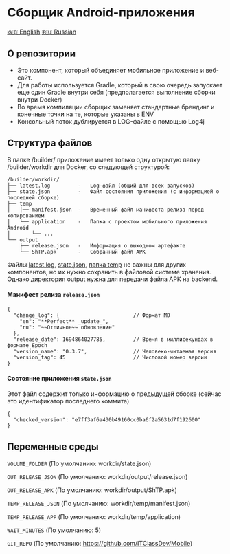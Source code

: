 # Сборщик Android-приложения
[🇬🇧 English](/README.md) [🇷🇺 Russian](/README.ru.md)

## О репозитории

* Это компонент, который объединяет мобильное приложение и веб-сайт.
* Для работы используется Gradle, который в свою очередь запускает еще один Gradle внутри себя (предполагается выполнение сборки внутри Docker)
* Во время компиляции сборщик заменяет стандартные брендинг и конечные точки на те, которые указаны в ENV
* Консольный поток дублируется в LOG-файле с помощью Log4j


## Структура файлов
В папке /builder/ приложение имеет только одну открытую папку /builder/workdir для Docker, со следующей структурой:

```
/builder/workdir/
├── latest.log         -   Log-файл (общий для всех запусков)
├── state.json         -   Файл состояния приложения (с информацией о последней сборке)
├── temp
│   │── manifest.json  -   Временный файл манифеста релиза перед копированием
│   └── application    -   Папка с проектом мобильного приложения Android
│       └── ...
└── output
    ├── release.json   -   Информация о выходном артефакте
    └── ShTP.apk       -   Собранный файл APK
```

Файлы <ins>latest.log</ins>, <ins>state.json</ins>, <ins>папка temp</ins> не важны для других компонентов, но их нужно сохранить в файловой системе хранения.
Однако директория output нужна для передачи файла APK на backend.

#### Манифест релиза `release.json`
```json5
{
  "change_log": {                        // Формат MD
    "en": "**Perfect** _update_",
    "ru": "~~Отличное~~ обновление"
  },
  "release_date": 1694864027785,         // Время в миллисекундах в формате Epoch
  "version_name": "0.3.7",               // Человеко-читаемая версия
  "version_tag": 45                      // Числовой номер версии
}
```

#### Состояние приложения `state.json`
Этот файл содержит только информацию о предыдущей сборке (сейчас это идентификатор последнего коммита)
```
{
  "checked_version": "e7ff3af6a430b49160cc0ba6f2a5631d7f192600"
}
```

## Переменные среды

`VOLUME_FOLDER` (По умолчанию: workdir/state.json)

`OUT_RELEASE_JSON` (По умолчанию: workdir/output/release.json)

`OUT_RELEASE_APK` (По умолчанию: workdir/output/ShTP.apk)

`TEMP_RELEASE_JSON` (По умолчанию: workdir/temp/manifest.json)

`TEMP_RELEASE_APP` (По умолчанию: workdir/temp/application)

`WAIT_MINUTES` (По умолчанию: 5)

`GIT_REPO` (По умолчанию: https://github.com/ITClassDev/Mobile)